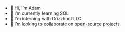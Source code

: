 - 👋 Hi, I’m Adam
- 🌱 I’m currently learning SQL
- 💼 I'm interning with Grizzhoot LLC
- 💞️ I’m looking to collaborate on open-source projects

<!---
GuyMcGee/GuyMcGee is a ✨ special ✨ repository because its `README.md` (this file) appears on your GitHub profile.
You can click the Preview link to take a look at your changes.
--->
